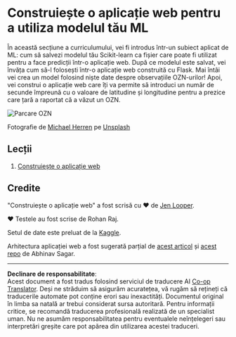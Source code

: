 <!--
CO_OP_TRANSLATOR_METADATA:
{
  "original_hash": "9836ff53cfef716ddfd70e06c5f43436",
  "translation_date": "2025-09-05T16:12:17+00:00",
  "source_file": "3-Web-App/README.md",
  "language_code": "ro"
}
-->
# Construiește o aplicație web pentru a utiliza modelul tău ML

În această secțiune a curriculumului, vei fi introdus într-un subiect aplicat de ML: cum să salvezi modelul tău Scikit-learn ca fișier care poate fi utilizat pentru a face predicții într-o aplicație web. După ce modelul este salvat, vei învăța cum să-l folosești într-o aplicație web construită cu Flask. Mai întâi vei crea un model folosind niște date despre observațiile OZN-urilor! Apoi, vei construi o aplicație web care îți va permite să introduci un număr de secunde împreună cu o valoare de latitudine și longitudine pentru a prezice care țară a raportat că a văzut un OZN.

![Parcare OZN](../../../3-Web-App/images/ufo.jpg)

Fotografie de <a href="https://unsplash.com/@mdherren?utm_source=unsplash&utm_medium=referral&utm_content=creditCopyText">Michael Herren</a> pe <a href="https://unsplash.com/s/photos/ufo?utm_source=unsplash&utm_medium=referral&utm_content=creditCopyText">Unsplash</a>

## Lecții

1. [Construiește o aplicație web](1-Web-App/README.md)

## Credite

"Construiește o aplicație web" a fost scrisă cu ♥️ de [Jen Looper](https://twitter.com/jenlooper).

♥️ Testele au fost scrise de Rohan Raj.

Setul de date este preluat de la [Kaggle](https://www.kaggle.com/NUFORC/ufo-sightings).

Arhitectura aplicației web a fost sugerată parțial de [acest articol](https://towardsdatascience.com/how-to-easily-deploy-machine-learning-models-using-flask-b95af8fe34d4) și [acest repo](https://github.com/abhinavsagar/machine-learning-deployment) de Abhinav Sagar.

---

**Declinare de responsabilitate**:  
Acest document a fost tradus folosind serviciul de traducere AI [Co-op Translator](https://github.com/Azure/co-op-translator). Deși ne străduim să asigurăm acuratețea, vă rugăm să rețineți că traducerile automate pot conține erori sau inexactități. Documentul original în limba sa natală ar trebui considerat sursa autoritară. Pentru informații critice, se recomandă traducerea profesională realizată de un specialist uman. Nu ne asumăm responsabilitatea pentru eventualele neînțelegeri sau interpretări greșite care pot apărea din utilizarea acestei traduceri.